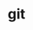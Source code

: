 ---
title: "git"
layout: cache
categories: [package, develop-2023-05-18]
meta: {"versions": ["2.40.0"], "compilers": ["gcc@=11.1.0", "gcc@=12.3.0", "gcc@=7.3.1"], "oss": ["amzn2", "ubuntu20.04"], "platforms": ["linux"], "targets": ["aarch64", "neoverse_n1", "ppc64le", "x86_64_v3"], "stacks": ["aws-ahug", "aws-ahug-aarch64", "aws-isc", "aws-isc-aarch64", "aws-pcluster-neoverse_n1", "aws-pcluster-neoverse_v1", "e4s", "e4s-power", "root"], "num_specs": 8, "num_specs_by_stack": {"aws-ahug-aarch64": 2, "root": 8, "aws-isc-aarch64": 2, "aws-pcluster-neoverse_n1": 1, "aws-pcluster-neoverse_v1": 1, "aws-ahug": 1, "aws-isc": 1, "e4s-power": 2, "e4s": 2}}
spec_details: [{"hash": "4wxgcwshgx4myyuifrijjxftejgif4wt", "compiler": "gcc@=7.3.1", "versions": ["2.40.0"], "os": "amzn2", "platform": "linux", "target": "aarch64", "variants": ["build_system=autotools", "+man", "+nls", "+perl", "+subtree", "~svn", "~tcltk"], "stacks": ["aws-ahug-aarch64", "root", "aws-isc-aarch64"], "size": "-", "tarball": "https://binaries.spack.io/releases/develop-2023-05-18/build_cache/linux-amzn2-aarch64/gcc-7.3.1/git-2.40.0/linux-amzn2-aarch64-gcc-7.3.1-git-2.40.0-4wxgcwshgx4myyuifrijjxftejgif4wt.spack"}, {"hash": "jio5hizabbmjnh6deaiwl7urdrsy7ewt", "compiler": "gcc@=12.3.0", "versions": ["2.40.0"], "os": "amzn2", "platform": "linux", "target": "neoverse_n1", "variants": ["build_system=autotools", "+man", "+nls", "+perl", "+subtree", "~svn", "~tcltk"], "stacks": ["aws-pcluster-neoverse_n1", "root", "aws-pcluster-neoverse_v1"], "size": "-", "tarball": "https://binaries.spack.io/releases/develop-2023-05-18/build_cache/linux-amzn2-neoverse_n1/gcc-12.3.0/git-2.40.0/linux-amzn2-neoverse_n1-gcc-12.3.0-git-2.40.0-jio5hizabbmjnh6deaiwl7urdrsy7ewt.spack"}, {"hash": "tyjjln23vx6dh7w5blepctzjacbkcg3d", "compiler": "gcc@=7.3.1", "versions": ["2.40.0"], "os": "amzn2", "platform": "linux", "target": "neoverse_n1", "variants": ["build_system=autotools", "+man", "+nls", "+perl", "+subtree", "~svn", "~tcltk"], "stacks": ["aws-ahug-aarch64", "root", "aws-isc-aarch64"], "size": "-", "tarball": "https://binaries.spack.io/releases/develop-2023-05-18/build_cache/linux-amzn2-neoverse_n1/gcc-7.3.1/git-2.40.0/linux-amzn2-neoverse_n1-gcc-7.3.1-git-2.40.0-tyjjln23vx6dh7w5blepctzjacbkcg3d.spack"}, {"hash": "r624dv4wrbfdyrsz3bxt6ria7r6jhuvt", "compiler": "gcc@=7.3.1", "versions": ["2.40.0"], "os": "amzn2", "platform": "linux", "target": "x86_64_v3", "variants": ["build_system=autotools", "+man", "+nls", "+perl", "+subtree", "~svn", "~tcltk"], "stacks": ["aws-ahug", "root", "aws-isc"], "size": "-", "tarball": "https://binaries.spack.io/releases/develop-2023-05-18/build_cache/linux-amzn2-x86_64_v3/gcc-7.3.1/git-2.40.0/linux-amzn2-x86_64_v3-gcc-7.3.1-git-2.40.0-r624dv4wrbfdyrsz3bxt6ria7r6jhuvt.spack"}, {"hash": "cyagbasc663cyyhnxndtvfwnfu2tdfnf", "compiler": "gcc@=11.1.0", "versions": ["2.40.0"], "os": "ubuntu20.04", "platform": "linux", "target": "ppc64le", "variants": ["build_system=autotools", "+man", "+nls", "+perl", "+subtree", "~svn", "~tcltk"], "stacks": ["root", "e4s-power"], "size": "-", "tarball": "https://binaries.spack.io/releases/develop-2023-05-18/build_cache/linux-ubuntu20.04-ppc64le/gcc-11.1.0/git-2.40.0/linux-ubuntu20.04-ppc64le-gcc-11.1.0-git-2.40.0-cyagbasc663cyyhnxndtvfwnfu2tdfnf.spack"}, {"hash": "3pgxjhysrwnufqsb6mthexjp6a5giokn", "compiler": "gcc@=11.1.0", "versions": ["2.40.0"], "os": "ubuntu20.04", "platform": "linux", "target": "ppc64le", "variants": ["build_system=autotools", "+man", "+nls", "+perl", "+subtree", "~svn", "~tcltk"], "stacks": ["root", "e4s-power"], "size": "-", "tarball": "https://binaries.spack.io/releases/develop-2023-05-18/build_cache/linux-ubuntu20.04-ppc64le/gcc-11.1.0/git-2.40.0/linux-ubuntu20.04-ppc64le-gcc-11.1.0-git-2.40.0-3pgxjhysrwnufqsb6mthexjp6a5giokn.spack"}, {"hash": "2daoy7gzeki6ywhkbmwt6hg44547yipn", "compiler": "gcc@=11.1.0", "versions": ["2.40.0"], "os": "ubuntu20.04", "platform": "linux", "target": "x86_64_v3", "variants": ["build_system=autotools", "+man", "+nls", "+perl", "+subtree", "~svn", "~tcltk"], "stacks": ["e4s", "root"], "size": "-", "tarball": "https://binaries.spack.io/releases/develop-2023-05-18/build_cache/linux-ubuntu20.04-x86_64_v3/gcc-11.1.0/git-2.40.0/linux-ubuntu20.04-x86_64_v3-gcc-11.1.0-git-2.40.0-2daoy7gzeki6ywhkbmwt6hg44547yipn.spack"}, {"hash": "whdyv3mii6fxpiayre33ndwp4ddzniuk", "compiler": "gcc@=11.1.0", "versions": ["2.40.0"], "os": "ubuntu20.04", "platform": "linux", "target": "x86_64_v3", "variants": ["build_system=autotools", "+man", "+nls", "+perl", "+subtree", "~svn", "~tcltk"], "stacks": ["e4s", "root"], "size": "-", "tarball": "https://binaries.spack.io/releases/develop-2023-05-18/build_cache/linux-ubuntu20.04-x86_64_v3/gcc-11.1.0/git-2.40.0/linux-ubuntu20.04-x86_64_v3-gcc-11.1.0-git-2.40.0-whdyv3mii6fxpiayre33ndwp4ddzniuk.spack"}]
---